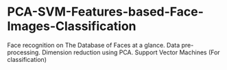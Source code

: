 # PCA-SVM-Features-based-Face-Images-Classification
Face recognition on The Database of Faces at a glance. Data pre-processing. Dimension reduction using PCA. Support Vector Machines (For classification)

